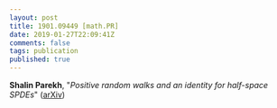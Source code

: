 ```yaml
---
layout: post
title: 1901.09449 [math.PR]
date: 2019-01-27T22:09:41Z
comments: false
tags: publication
published: true
---
```


<b>Shalin Parekh</b>, "<i>Positive random walks and an identity for half-space SPDEs</i>" ([arXiv](http://arxiv.org/abs/1901.09449v1))
